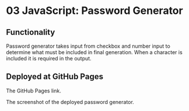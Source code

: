 # 03 JavaScript: Password Generator

## Functionality

Password generator takes input from checkbox and number input to determine what must be included in final generation. When a character is included it is required in the output. 

## Deployed at GitHub Pages

The GitHub Pages link.



The screenshot of the deployed password generator.


